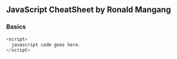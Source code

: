 ## JavaScript CheatSheet by Ronald Mangang

### Basics

```js
<script>
  javascript code goes here.
</script>
```

